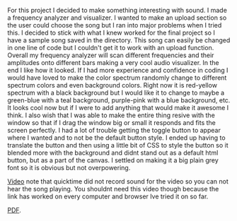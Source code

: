 For this project I decided to make something interesting with sound. I made a frequency analyzer and visualizer. I wanted to make an upload section so the user could choose the song but I ran into major problems when I tried this. I decided to stick with what I knew worked for the final project so I have a sample song saved in the directory.
This song can easily be changed in one line of code but I couldn't get it to work with an upload function. Overall my frequency analyzer will scan different frequencies and their amplitudes onto different bars making a very cool audio visualizer.
In the end I like how it looked. If I had more experience and confidence in coding I would have loved to make the color spectrum randomly change to different spectrum colors and even background colors. Right now it is red-yellow spectrum with a black background but I would like it to change to maybe a green-blue with a teal background, purple-pink with a blue background, etc. 
It looks cool now but if I were to add anything that would make it awesome I think. 
I also wish that I was able to make the entire thing resive with the window so that if I drag the window big or small it responds and fits the screen perfectly. I had a lot of trouble getting the toggle button to appear where I wanted and to not be the default button style. I ended up having to translate the button and then using a little bit of CSS to style the button so it blended more with the background and didnt stand out as a default html button, but as a part of the canvas. I settled on making it a big plain grey font so it is obvious but not overpowering.

 

[Video](https://youtu.be/0ku4nvb8phg)
note that quicktime did not record sound for the video so you can not hear the song playing. You shouldnt need this video though because the link has worked on every computer and browser Ive tried it on so far.



 [PDF](https://github.com/ColbyJackL/ColbyJackL.github.io/blob/master/340_InteractiveMedia/Generative_Practice/MP3Visualize1/340FinalPaper.pdf).
